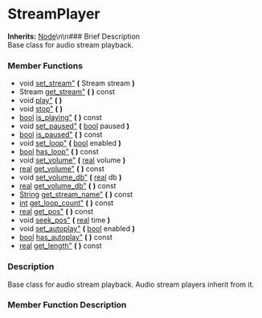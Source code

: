 #  StreamPlayer  
**Inherits:** [Node](class_node)\\n\\n###  Brief Description  
Base class for audio stream playback.
###  Member Functions 
  * void [set_stream"](#set_stream) **(** Stream stream  **)**
  * Stream [get_stream"](#get_stream) **(** **)** const
  * void [play"](#play) **(** **)**
  * void [stop"](#stop) **(** **)**
  * [bool](class_bool) [is_playing"](#is_playing) **(** **)** const
  * void [set_paused"](#set_paused) **(** [bool](class_bool) paused  **)**
  * [bool](class_bool) [is_paused"](#is_paused) **(** **)** const
  * void [set_loop"](#set_loop) **(** [bool](class_bool) enabled  **)**
  * [bool](class_bool) [has_loop"](#has_loop) **(** **)** const
  * void [set_volume"](#set_volume) **(** [real](class_real) volume  **)**
  * [real](class_real) [get_volume"](#get_volume) **(** **)** const
  * void [set_volume_db"](#set_volume_db) **(** [real](class_real) db  **)**
  * [real](class_real) [get_volume_db"](#get_volume_db) **(** **)** const
  * [String](class_string) [get_stream_name"](#get_stream_name) **(** **)** const
  * [int](class_int) [get_loop_count"](#get_loop_count) **(** **)** const
  * [real](class_real) [get_pos"](#get_pos) **(** **)** const
  * void [seek_pos"](#seek_pos) **(** [real](class_real) time  **)**
  * void [set_autoplay"](#set_autoplay) **(** [bool](class_bool) enabled  **)**
  * [bool](class_bool) [has_autoplay"](#has_autoplay) **(** **)** const
  * [real](class_real) [get_length"](#get_length) **(** **)** const
###  Description  
Base class for audio stream playback. Audio stream players inherit from it.
###  Member Function Description  
